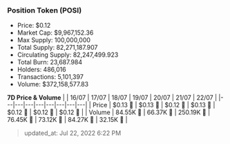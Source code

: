 
  ### Position Token (POSI)
  - Price: $0.12
  - Market Cap: $9,967,152.36
  - Max Supply: 100,000,000
  - Total Supply: 82,271,187.907
  - Circulating Supply: 82,247,499.923
  - Total Burn: 23,687.984
  - Holders: 486,016
  - Transactions: 5,101,397
  - Volume: $372,158,577.83

  **7D Price & Volume**
  | | 16&#x2F;07 | 17&#x2F;07 | 18&#x2F;07 | 19&#x2F;07 | 20&#x2F;07 | 21&#x2F;07 | 22&#x2F;07 |
  |---|---|---|---|---|---|---|---|
  | Price | $0.13 🚀 | $0.13 🔻 | $0.12 🔻 | $0.13 🚀 | $0.12 🔻 | $0.12 🔻 | $0.12 🔻 |
  | Volume | 84.55K 🚀 | 66.37K 🔻 | 250.19K 🚀 | 76.45K 🔻 | 73.12K 🔻 | 84.27K 🚀 | 32.15K 🔻 |

  > updated_at: Jul 22, 2022 6:22 PM
